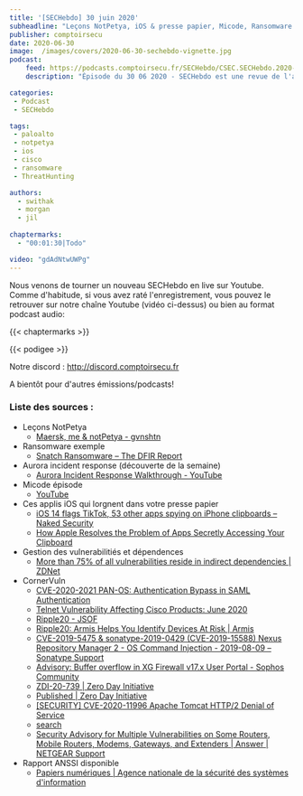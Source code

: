 ```yaml
---
title: '[SECHebdo] 30 juin 2020'
subheadline: "Leçons NotPetya, iOS & presse papier, Micode, Ransomware Snatch, Vulnerbilitiés & dépendances, CornerVuln, Aurora IR, etc."
publisher: comptoirsecu
date: 2020-06-30
image:  /images/covers/2020-06-30-sechebdo-vignette.jpg
podcast:
    feed: https://podcasts.comptoirsecu.fr/SECHebdo/CSEC.SECHebdo.2020-06-30.m4a
    description: "Épisode du 30 06 2020 - SECHebdo est une revue de l'actualité cybersécurité réalisée en live sur Youtube, généralement le mardi soir."

categories:
 - Podcast
 - SECHebdo

tags:
 - paloalto
 - notpetya
 - ios
 - cisco
 - ransomware
 - ThreatHunting

authors:
  - swithak
  - morgan
  - jil
  
chaptermarks:
  - "00:01:30|Todo"

video: "gdAdNtwUWPg"
---
```


Nous venons de tourner un nouveau SECHebdo en live sur Youtube. Comme d'habitude, si vous avez raté l'enregistrement, vous pouvez le retrouver sur notre chaîne Youtube (vidéo ci-dessus) ou bien au format podcast audio:

{{< chaptermarks >}}

{{< podigee >}}

Notre discord : <http://discord.comptoirsecu.fr>

A bientôt pour d'autres émissions/podcasts!

### Liste des sources :

*  Leçons NotPetya
	* [Maersk, me & notPetya - gvnshtn](https://gvnshtn.com/maersk-me-notpetya/#learn#learn)
*  Ransomware exemple 
	* [Snatch Ransomware – The DFIR Report](https://thedfirreport.com/2020/06/21/snatch-ransomware/)
*  Aurora incident response  (découverte de la semaine)
	* [Aurora Incident Response Walkthrough - YouTube](https://www.youtube.com/watch?v=2j2XYcqQIm0)
*  Micode épisode
	* [YouTube](https://www.youtube.com/watch?v=_c3NH4Di5zs)
*  Ces applis iOS qui lorgnent dans votre presse papier
	* [iOS 14 flags TikTok, 53 other apps spying on iPhone clipboards – Naked Security](https://nakedsecurity.sophos.com/2020/06/30/ios-14-flags-tiktok-53-other-apps-spying-on-iphone-clipboards/)
	* [How Apple Resolves the Problem of Apps Secretly Accessing Your Clipboard](https://news.softpedia.com/news/how-apple-resolves-the-problem-of-apps-secretly-accessing-your-clipboard-530351.shtml)
*  Gestion des vulnerabilitiés et dépendences
	* [More than 75% of all vulnerabilities reside in indirect dependencies | ZDNet](https://www.zdnet.com/article/more-than-75-of-all-vulnerabilities-reside-in-indirect-dependencies/)
*  CornerVuln
	* [CVE-2020-2021 PAN-OS: Authentication Bypass in SAML Authentication](https://security.paloaltonetworks.com/CVE-2020-2021)
	* [Telnet Vulnerability Affecting Cisco Products: June 2020](https://tools.cisco.com/security/center/content/CiscoSecurityAdvisory/cisco-sa-telnetd-EFJrEzPx)
	* [Ripple20 - JSOF](https://www.jsof-tech.com/ripple20/)
	* [Ripple20: Armis Helps You Identify Devices At Risk | Armis](https://www.armis.com/resources/iot-security-blog/armis-sees-and-stops-ripple20-exploits/)
	* [CVE-2019-5475 & sonatype-2019-0429 (CVE-2019-15588) Nexus Repository Manager 2 - OS Command Injection - 2019-08-09 – Sonatype Support](https://support.sonatype.com/hc/en-us/articles/360033490774)
	* [Advisory: Buffer overflow in XG Firewall v17.x User Portal - Sophos Community](https://community.sophos.com/b/security-blog/posts/advisory-buffer-overflow-vulnerability-in-user-portal)
	* [ZDI-20-739 | Zero Day Initiative](https://www.zerodayinitiative.com/advisories/ZDI-20-739/)
	* [Published | Zero Day Initiative](https://www.zerodayinitiative.com/advisories/published/)
	* [[SECURITY] CVE-2020-11996 Apache Tomcat HTTP/2 Denial of Service](http://mail-archives.us.apache.org/mod_mbox/www-announce/202006.mbox/%3Cfd56bc1d-1219-605b-99c7-946bf7bd8ad4%40apache.org%3E)
	* [search](https://www.kb.cert.org/vuls/id/576779)
	* [Security Advisory for Multiple Vulnerabilities on Some Routers, Mobile Routers, Modems, Gateways, and Extenders | Answer | NETGEAR Support](https://kb.netgear.com/000061982/Security-Advisory-for-Multiple-Vulnerabilities-on-Some-Routers-Mobile-Routers-Modems-Gateways-and-Extenders)
*  Rapport ANSSI disponible
	* [Papiers numériques | Agence nationale de la sécurité des systèmes d'information](https://www.ssi.gouv.fr/agence/missions/papiers-numeriques/)
